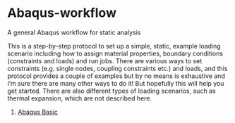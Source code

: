 # Abaqus-workflow
A general Abaqus workflow for static analysis

This is a step-by-step protocol to set up a simple, static, example loading scenario including how to assign material properties, boundary conditions (constraints and loads) and run jobs. There are various ways to set constraints (e.g. single nodes, coupling constraints etc.) and loads, and this protocol provides a couple of examples but by no means is exhaustive and I’m sure there are many other ways to do it! But hopefully this will help you get started. There are also different types of loading scenarios, such as thermal expansion, which are not described here. 

1. [Abaqus Basic](https://github.com/acsharp-biomech/Abaqus-workflow/blob/main/Abaqus-basics)
